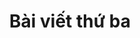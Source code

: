 ---
title: Bài viết thứ ba
description: Thay đổi mô tả của bài viết thứ ba một chút xem sao tiện thể thử luôn **text bold**, Tôi sẽ viết phần mô tả này dài hơn một chút để tiện test thử xem coi tôi đã kích hoạt masonry chưa
inCategory: Kỹ năng lập trình
catPath: ky-nang-lap-trinh
cover: https://firebasestorage.googleapis.com/v0/b/vigeb-nuxt.appspot.com/o/alone-vigeb-500.webp?alt=media&token=7aecbfa8-4685-4c45-ae9d-5c2f825035eb
---